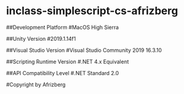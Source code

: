 # inclass-simplescript-cs-afrizberg

##Development Platform
#MacOS High Sierra

##Unity Version
#2019.1.14f1

##Visual Studio Version 
#Visual Studio Community 2019 16.3.10

##Scripting Runtime Version 
#.NET 4.x Equivalent

##API Compatibility Level 
#.NET Standard 2.0

#Copyright by Afrizberg